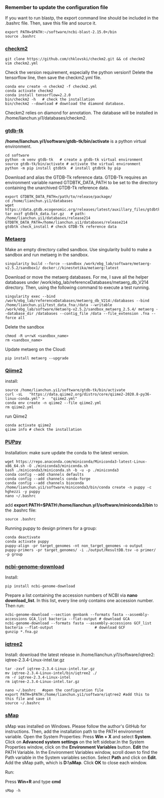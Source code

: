 ### Remember to update the configuration file 
If you want to run blastp, the export command line should be included in the .bashrc file. Then, save this file and source it.

    export PATH=$PATH:~/software/ncbi-blast-2.15.0+/bin
    source .bashrc
    
### [checkm2](https://github.com/chklovski/CheckM2)


    git clone https://github.com/chklovski/checkm2.git && cd checkm2
    vim checkm2.yml
Check the version requirement, especially the python version!! 
Delete the tensorflow line, then save the checkm2.yml file.

    conda env create -n checkm2 -f checkm2.yml
    conda activate checkm2
    conda install tensorflow=2.2.0    
    bin/checkm2 -h   # check the installation
    bin/checkm2 --download # download the diamond database.  

Checkm2 relies on diamond for annotation.
The database will be installed in /home/lianchun.yi1/databases/checkm2.

### [gtdb-tk](https://ecogenomics.github.io/GTDBTk/installing/bioconda.html#step-1-install-conda-if-not-already-done)

**/home/lianchun.yi1/software/gtdb-tk/bin/activate** is a python virtual environment.

    cd software
    python -m venv gtdb-tk   # create a gtdb-tk virtual environment
    source gtdb-tk/bin/activate # activate the virtual environment
    python -m pip install gtdbtk  # install gtdbtk by pip
Download and alias the GTDB-Tk reference data. 
GTDB-Tk requires an environment variable named GTDBTK_DATA_PATH to be set to the directory
containing the unarchived GTDB-Tk reference data.

    export GTDBTK_DATA_PATH=/path/to/release/package/
    cd /home/lianchun.yi1/databases
    wget https://data.gtdb.ecogenomic.org/releases/latest/auxillary_files/gtdbtk_data.tar.gz
    tar xvzf gtdbtk_data.tar.gz   # path: /home/lianchun.yi1/databases/release214
    GTDBTK_DATA_PATH=/home/lianchun.yi1/databases/release214
    gtdbtk check_install # check GTDB-Tk reference data

### [Metaerg](https://github.com/kinestetika/MetaErg/tree/master)
Make an empty directory called sandbox. Use singularity build to make a sandbox and run metaerg in the sandbox.

    singularity build --force --sandbox /work/ebg_lab/software/metaerg-v2.5.2/sandbox1/ docker://kinestetika/metaerg:latest

Download or move the metaerg databases. For me, I save all the helper databases under /work/ebg_lab/referenceDatabases/metaerg_db_V214 directory. Then, using the following command to execute a test running.

    singularity exec --bind /work/ebg_lab/referenceDatabases/metaerg_db_V214:/databases --bind /home/lianchun.yi1/test_data_fna:/data --writable /work/ebg_lab/software/metaerg-v2.5.2/sandbox_metaerg_2.5.4/ metaerg --database_dir /databases --contig_file /data --file_extension .fna --force all

Delete the sandbox

    chmod -R u+rwX <sandbox_name>
    rm <sandbox_name>

Update metaerg on the Cloud:

    pip install metaerg --upgrade

### [Qiime2](https://educe-ubc.github.io/qiime2.html#:~:text=Installing%20QIIME%202%201%20Create%20a%20new%20Conda,Test%20that%20QIIME%202%20is%20installed%3A%20qiime%20info)
install:

    source /home/lianchun.yi1/software/gtdb-tk/bin/activate
    curl -sL   "https://data.qiime2.org/distro/core/qiime2-2020.8-py36-linux-conda.yml" >   "qiime2.yml"
    conda env create -n qiime2 --file qiime2.yml
    rm qiime2.yml
run Qiime2

    conda activate qiime2
    qiime info # check the installation

### [PUPpy](https://github.com/Tropini-lab/PUPpy?tab=readme-ov-file#install-with-conda-x86-64--linux-64)
Installation: make sure update the conda to the latest version.

    wget https://repo.anaconda.com/miniconda/Miniconda3-latest-Linux-x86_64.sh -O ./miniconda3/miniconda.sh
    bash ./miniconda3/miniconda.sh -b -u -p ./miniconda3
    conda config --add channels defaults
    conda config --add channels conda-forge
    conda config --add channels bioconda
    /home/lianchun.yi1/software/miniconda3/bin/conda create -n puppy -c hghezzi -y puppy
    nano ~/.bashrc

add **export PATH=$PATH:/home/lianchun.yi1/software/miniconda3/bin** to the .bashrc file:

    source .bashrc
    
Running puppy to design primers for a group:

    conda deactivate
    conda activate puppy
    puppy-align -pr target_genomes -nt non_target_genomes -o output
    puppy-primers -pr target_genomes/ -i ./output/ResultDB.tsv -o primer/ -p group

### [ncbi-genome-download](https://github.com/kblin/ncbi-genome-download)
Install:

    pip install ncbi-genome-download
Prepare a list containing the accession numbers of NCBI via **nano download_list**. In this list, every line only contains one accession number. Then run:

    ncbi-genome-download --section genbank --formats fasta --assembly-accessions GCA_list bacteria --flat-output # download GCA
    ncbi-genome-download --formats fasta --assembly-accessions GCF_list bacteria --flat-output                   # download GCF
    gunzip *.fna.gz

### [iqtree2](https://github.com/iqtree/iqtree2/releases)
Install:
download the latest release in /home/lianchun.yi1/software/iqtree2: iqtree-2.3.4-Linux-intel.tar.gz

    tar -zxvf iqtree-2.3.4-Linux-intel.tar.gz
    mv iqtree-2.3.4-Linux-intel/bin/iqtree2 ./
    rm -r iqtree-2.3.4-Linux-intel
    rm iqtree-2.3.4-Linux-intel.tar.gz

    nano ~/.bashrc   #open the configuration file
    export PATH=$PATH:/home/lianchun.yi1/software/iqtree2 #add this to this file and save it
    source ~/.bashrc
    
### [sMap](https://github.com/arklumpus/sMap/tree/master)
sMap was installed on Windows. Please follow the author's GitHub for instructions. Then, add the installation path to the PATH environment variable. 
Open the System Properties: Press **Win + X** and select **System**. Click on **Advanced system settings** on the left sidebar.In the System Properties window, click on the **Environment Variables** button. **Edit** the PATH Variable. In the Environment Variables window, scroll down to find the Path variable in the System variables section. Select **Path** and click on **Edit**. Add the sMap path, which is **D:\sMap**. Click **OK** to close each window.

Run:

Press **Win+R** and type **cmd**

    sMap -h 
    
    

    



    
    

    
    
    
